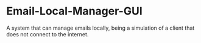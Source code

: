 # Email-Local-Manager-GUI
A system that can manage emails locally, being a simulation of a client that does not connect to the internet.

